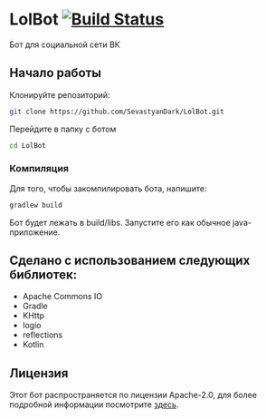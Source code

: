 # LolBot  [![Build Status](https://travis-ci.org/SevastyanDark/LolBot.svg?branch=master)](https://travis-ci.org/SevastyanDark/LolBot)

Бот для социальной сети ВК

## Начало работы

Клонируйте репозиторий:
```bash
git clone https://github.com/SevastyanDark/LolBot.git
```

Перейдите в папку с ботом
```bash
cd LolBot
```

### Компиляция

Для того, чтобы закомпилировать бота, напишите:
```bash
gradlew build
```
Бот будет лежать в build/libs. Запустите его как обычное java-приложение.

## Сделано с использованием следующих библиотек:

* Apache Commons IO
* Gradle
* KHttp
* logio
* reflections
* Kotlin

## Лицензия

Этот бот распространяется по лицензии Apache-2.0, для более подробной информации посмотрите [здесь](LICENSE.md).
